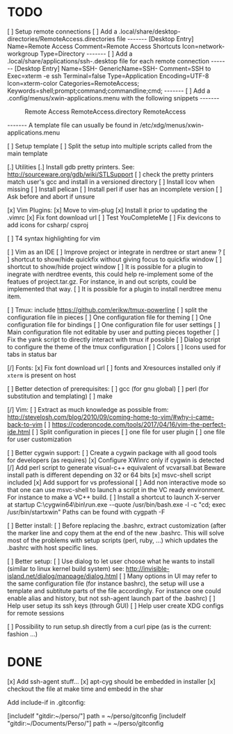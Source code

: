 TODO
====

[ ] Setup remote connections
  [ ] Add a .local/share/desktop-directories/RemoteAccess.directories file
    -------
    [Desktop Entry]
    Name=Remote Access
    Comment=Remote Access Shortcuts
    Icon=network-workgroup
    Type=Directory
    -------
  [ ] Add a .local/share/applications/ssh-<hostname>.desktop file for each
      remote connection
    -------
    [Desktop Entry]
    Name=SSH-<hostname>
    GenericName=SSH-<hostname>
    Comment=SSH to <hostname>
    Exec=xterm -e ssh <hostname>
    Terminal=false
    Type=Application
    Encoding=UTF-8
    Icon=xterm-color
    Categories=RemoteAccess;
    Keywords=shell;prompt;command;commandline;cmd;
    -------
  [ ] Add a .config/menus/xwin-applications.menu with the following snippets
    -------
    <!-- Remote Access-->
    <Menu>
      <Name>Remote Access</Name>
      <Directory>RemoteAccess.directory</Directory>
      <Include>
        <And>
          <Category>RemoteAccess</Category>
        </And>
      </Include>
    </Menu>   <!-- End Remote Access -->
    -------
    A template file can usually be found in
    /etc/xdg/menus/xwin-applications.menu




[ ] Setup template
  [ ] Split the setup into multiple scripts called from the main template

[.] Utilities
  [.] Install gdb pretty printers.
      See: http://sourceware.org/gdb/wiki/STLSupport
      [ ] check the pretty printers match user's gcc and install in a versioned
          directory
  [ ] Install lcov when missing
  [ ] Install pelican
  [ ] Install perl if user has an incomplete version
      [ ] Ask before and abort if unsure

[x] Vim Plugins:
  [x] Move to vim-plug
  [x] Install it prior to updating the .vimrc
  [x] Fix font download url
  [ ] Test YouCompleteMe
  [ ] Fix devicons to add icons for csharp/ csproj

[ ] T4 syntax highlighting for vim

[ ] Vim as an IDE
  [ ] Improve project or integrate in nerdtree or start anew ?
  [ ] shortcut to show/hide quickfix without giving focus to quickfix window
  [ ] shortcut to show/hide project window
  [ ] It is possible for a plugin to inegrate with nerdtree events, this could
      help re-implement some of the featues of project.tar.gz. For instance,
      in and out scripts, could be implemented that way.
  [ ] It is possible for a plugin to install nerdtree menu item.

[ ] Tmux: include https://github.com/erikw/tmux-powerline
  [ ] split the configuration file in pieces
    [ ] One configuration file for theming
    [ ] One configuration file for bindings
    [ ] One configuration file for user settings
    [ ] Main configuration file not editable by user and putting pieces together
    [ ] Fix the yank script to directly interact with tmux if possible
  [ ] Dialog script to configure the theme of the tmux configuration
    [ ] Colors
    [ ] Icons used for tabs in status bar

[/] Fonts:
  [x] Fix font download url
  [ ] fonts and Xresources installed only if `xterm` is present on host

[ ] Better detection of prerequisites:
  [ ] gcc (for gnu global)
  [ ] perl (for substitution and templating)
  [ ] make

[/] Vim:
  [ ] Extract as much knowledge as possible from:
  http://stevelosh.com/blog/2010/09/coming-home-to-vim/#why-i-came-back-to-vim
  [ ] https://coderoncode.com/tools/2017/04/16/vim-the-perfect-ide.html
  [ ] Split configuration in pieces
    [ ] one file for user plugin
    [ ] one file for user customization

[ ] Better cygwin support:
  [ ] Create a cygwin package with all good tools for developers (as requires)
  [x] Configure XWinrc only if cygwin is detected
  [/] Add perl script to generate visual-c++ equivalent of vcvarsall.bat
      Beware install path is different depending on 32 or 64 bits
    [x] msvc-shell script included
    [x] Add support for vs professional
    [ ] Add non interactive mode so that one can use msvc-shell to launch a
        script in the VC ready environment. For instance to make a VC++ build.
  [ ] Install a shortcut to launch X-server at startup
      C:\cygwin64\bin\run.exe --quote /usr/bin/bash.exe -l -c "cd; exec /usr/bin/startxwin"
      Paths can be found with cygpath -F <folder-id>

[ ] Better install:
  [ ] Before replacing the .bashrc, extract customization (after the marker line
      and copy them at the end of the new .bashrc.
      This will solve most of the problems with setup scripts (perl, ruby, ...)
      which updates the .bashrc with host specific lines.

[ ] Better setup:
  [ ] Use dialog to let user choose what he wants to install (similar to linux
      kernel build system)
      see: http://invisible-island.net/dialog/manpage/dialog.html
  [ ] Many options in UI may refer to the same configuration file (for
      instance bashrc), the setup will use a template and subtitute parts of
      the file accordingly. For instance one could enable alias and history,
      but not ssh-agent launch part of the .bashrc)
  [ ] Help user setup its ssh keys (through GUI)
  [ ] Help user create XDG configs for remote sessions

[ ] Possibility to run setup.sh directly from a curl pipe (as is the current:
   fashion ...)

DONE
====

[x] Add ssh-agent stuff...
[x] apt-cyg should be embedded in installer
  [x] checkout the file at make time and embedd in the shar


Add include-if in .gitconfig:

[includeIf "gitdir:~/perso/"]
    path = ~/perso/gitconfig
[includeIf "gitdir:~/Documents/Perso/"]
    path = ~/perso/gitconfig

